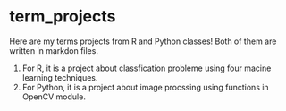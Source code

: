 # term_projects
Here are my terms projects from R and Python classes! Both of them are written in markdon files. 
1. For R, it is a project about classfication probleme using four macine learning techniques.
2. For Python, it is a project about image procssing using functions in OpenCV module.

